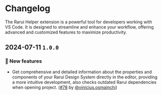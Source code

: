 # Changelog

The Rarui Helper extension is a powerful tool for developers working with VS Code. It is designed to streamline and enhance your workflow, offering advanced and customized features to maximize productivity.

## 2024-07-11 `1.0.0`

### 🎉 New features

- Get comprehensive and detailed information about the properties and components of your Rarui Design System directly in the editor, providing a more intuitive development, also checks outdated Rarui dependencies when opening project. ([#78](https://git.rarolabs.com.br/frontend/rarui/-/merge_requests/78) by [@vinicius.osmainchi](https://git.rarolabs.com.br/vinicius.osmainchi))
